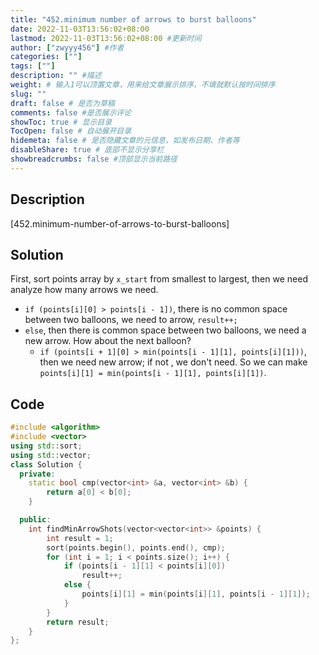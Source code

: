 ```yaml
---
title: "452.minimum number of arrows to burst balloons"
date: 2022-11-03T13:56:02+08:00
lastmod: 2022-11-03T13:56:02+08:00 #更新时间
author: ["zwyyy456"] #作者
categories: [""]
tags: [""]
description: "" #描述
weight: # 输入1可以顶置文章，用来给文章展示排序，不填就默认按时间排序
slug: ""
draft: false # 是否为草稿
comments: false #是否展示评论
showToc: true # 显示目录
TocOpen: false # 自动展开目录
hidemeta: false # 是否隐藏文章的元信息，如发布日期、作者等
disableShare: true # 底部不显示分享栏
showbreadcrumbs: false #顶部显示当前路径
---
```

## Description
[452.minimum-number-of-arrows-to-burst-balloons]

## Solution
First, sort points array by `x_start` from smallest to largest, then we need analyze how many arrows we need.

- `if (points[i][0] > points[i - 1])`, there is no common space between two balloons, we need to arrow, `result++;`
- `else`, then there is common space between two balloons, we need a new arrow. How about the next balloon?
    - `if (points[i + 1][0] > min(points[i - 1][1], points[i][1]))`, then we need new arrow; if not , we don't need. So we can make `points[i][1] = min(points[i - 1][1], points[i][1])`.

## Code
```cpp
#include <algorithm>
#include <vector>
using std::sort;
using std::vector;
class Solution {
  private:
    static bool cmp(vector<int> &a, vector<int> &b) {
        return a[0] < b[0];
    }

  public:
    int findMinArrowShots(vector<vector<int>> &points) {
        int result = 1;
        sort(points.begin(), points.end(), cmp);
        for (int i = 1; i < points.size(); i++) {
            if (points[i - 1][1] < points[i][0])
                result++;
            else {
                points[i][1] = min(points[i][1], points[i - 1][1]);
            }
        }
        return result;
    }
};
```

